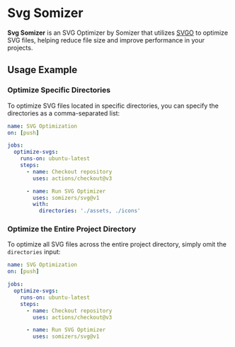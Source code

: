 # Svg Somizer

**Svg Somizer** is an SVG Optimizer by Somizer that utilizes [SVGO](https://github.com/svg/svgo) to optimize SVG files, helping reduce file size and improve performance in your projects.

## Usage Example

### Optimize Specific Directories

To optimize SVG files located in specific directories, you can specify the directories as a comma-separated list:


```yml
name: SVG Optimization
on: [push]

jobs:
  optimize-svgs:
    runs-on: ubuntu-latest
    steps:
      - name: Checkout repository
        uses: actions/checkout@v3

      - name: Run SVG Optimizer
        uses: somizers/svg@v1
        with:
          directories: './assets, ./icons'
```

### Optimize the Entire Project Directory

To optimize all SVG files across the entire project directory, simply omit the `directories` input:

```yml
name: SVG Optimization
on: [push]

jobs:
  optimize-svgs:
    runs-on: ubuntu-latest
    steps:
      - name: Checkout repository
        uses: actions/checkout@v3

      - name: Run SVG Optimizer
        uses: somizers/svg@v1
```
